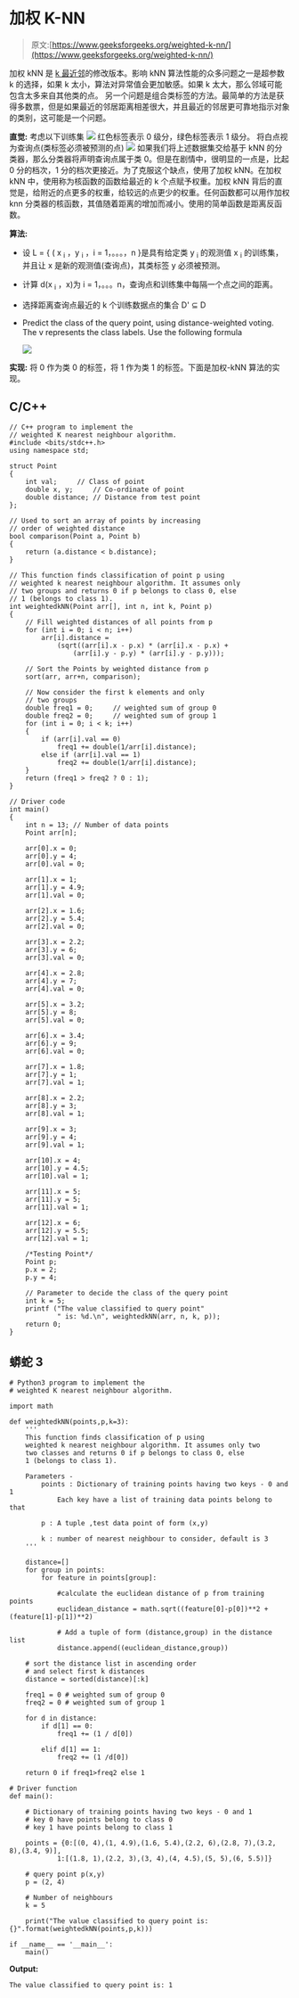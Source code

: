 # 加权 K-NN

> 原文:[https://www.geeksforgeeks.org/weighted-k-nn/](https://www.geeksforgeeks.org/weighted-k-nn/)

加权 kNN 是 [k 最近邻](https://www.geeksforgeeks.org/k-nearest-neighbours/)的修改版本。影响 kNN 算法性能的众多问题之一是超参数 k 的选择，如果 k 太小，算法对异常值会更加敏感。如果 k 太大，那么邻域可能包含太多来自其他类的点。
另一个问题是组合类标签的方法。最简单的方法是获得多数票，但是如果最近的邻居距离相差很大，并且最近的邻居更可靠地指示对象的类别，这可能是一个问题。

**直觉:**
考虑以下训练集
![](img/0407ce6c61256c0291fd74d82d29f1b1.png)
红色标签表示 0 级分，绿色标签表示 1 级分。
将白点视为查询点(类标签必须被预测的点)
![](img/18ab8b834a54c49ebdac0fe6d4e0217b.png)
如果我们将上述数据集交给基于 kNN 的分类器，那么分类器将声明查询点属于类 0。但是在剧情中，很明显的一点是，比起 0 分的档次，1 分的档次更接近。为了克服这个缺点，使用了加权 kNN。在加权 kNN 中，使用称为核函数的函数给最近的 k 个点赋予权重。加权 kNN 背后的直觉是，给附近的点更多的权重，给较远的点更少的权重。任何函数都可以用作加权 knn 分类器的核函数，其值随着距离的增加而减小。使用的简单函数是距离反函数。

**算法:**

*   设 L = { ( x <sub>i</sub> ，y <sub>i</sub> ，i = 1，。。。，n }是具有给定类 y <sub>i</sub> 的观测值 x <sub>i</sub> 的训练集，并且让 x 是新的观测值(查询点)，其类标签 y 必须被预测。
*   计算 d(x <sub>i</sub> ，x)为 i = 1，。。。n，查询点和训练集中每隔一个点之间的距离。
*   选择距离查询点最近的 k 个训练数据点的集合 D' ⊆ D
*   Predict the class of the query point, using distance-weighted voting. The v represents the class labels. Use the following formula

    ![](img/931523b0375f93985b3cd95462d4e712.png)

**实现:**
将 0 作为类 0 的标签，将 1 作为类 1 的标签。下面是加权-kNN 算法的实现。

## C/C++

```
// C++ program to implement the 
// weighted K nearest neighbour algorithm. 
#include <bits/stdc++.h> 
using namespace std; 

struct Point 
{ 
    int val;     // Class of point 
    double x, y;     // Co-ordinate of point 
    double distance; // Distance from test point 
}; 

// Used to sort an array of points by increasing 
// order of weighted distance 
bool comparison(Point a, Point b) 
{ 
    return (a.distance < b.distance); 
} 

// This function finds classification of point p using 
// weighted k nearest neighbour algorithm. It assumes only  
// two groups and returns 0 if p belongs to class 0, else 
// 1 (belongs to class 1). 
int weightedkNN(Point arr[], int n, int k, Point p) 
{ 
    // Fill weighted distances of all points from p 
    for (int i = 0; i < n; i++) 
        arr[i].distance = 
            (sqrt((arr[i].x - p.x) * (arr[i].x - p.x) + 
                (arr[i].y - p.y) * (arr[i].y - p.y))); 

    // Sort the Points by weighted distance from p 
    sort(arr, arr+n, comparison); 

    // Now consider the first k elements and only 
    // two groups 
    double freq1 = 0;     // weighted sum of group 0 
    double freq2 = 0;     // weighted sum of group 1 
    for (int i = 0; i < k; i++) 
    { 
        if (arr[i].val == 0) 
            freq1 += double(1/arr[i].distance); 
        else if (arr[i].val == 1) 
            freq2 += double(1/arr[i].distance); 
    } 
    return (freq1 > freq2 ? 0 : 1); 
} 

// Driver code 
int main() 
{ 
    int n = 13; // Number of data points 
    Point arr[n]; 

    arr[0].x = 0; 
    arr[0].y = 4; 
    arr[0].val = 0; 

    arr[1].x = 1; 
    arr[1].y = 4.9; 
    arr[1].val = 0; 

    arr[2].x = 1.6; 
    arr[2].y = 5.4; 
    arr[2].val = 0; 

    arr[3].x = 2.2; 
    arr[3].y = 6; 
    arr[3].val = 0; 

    arr[4].x = 2.8; 
    arr[4].y = 7; 
    arr[4].val = 0; 

    arr[5].x = 3.2; 
    arr[5].y = 8; 
    arr[5].val = 0; 

    arr[6].x = 3.4; 
    arr[6].y = 9; 
    arr[6].val = 0; 

    arr[7].x = 1.8; 
    arr[7].y = 1; 
    arr[7].val = 1; 

    arr[8].x = 2.2; 
    arr[8].y = 3; 
    arr[8].val = 1; 

    arr[9].x = 3; 
    arr[9].y = 4; 
    arr[9].val = 1; 

    arr[10].x = 4; 
    arr[10].y = 4.5; 
    arr[10].val = 1; 

    arr[11].x = 5; 
    arr[11].y = 5; 
    arr[11].val = 1; 

    arr[12].x = 6; 
    arr[12].y = 5.5; 
    arr[12].val = 1; 

    /*Testing Point*/
    Point p; 
    p.x = 2; 
    p.y = 4; 

    // Parameter to decide the class of the query point 
    int k = 5; 
    printf ("The value classified to query point"
            " is: %d.\n", weightedkNN(arr, n, k, p)); 
    return 0; 
} 
```

## 蟒蛇 3

```
# Python3 program to implement the
# weighted K nearest neighbour algorithm. 

import math 

def weightedkNN(points,p,k=3): 
    ''' 
    This function finds classification of p using 
    weighted k nearest neighbour algorithm. It assumes only two 
    two classes and returns 0 if p belongs to class 0, else 
    1 (belongs to class 1). 

    Parameters - 
        points : Dictionary of training points having two keys - 0 and 1 
            Each key have a list of training data points belong to that 

        p : A tuple ,test data point of form (x,y) 

        k : number of nearest neighbour to consider, default is 3 
    '''

    distance=[] 
    for group in points: 
        for feature in points[group]: 

            #calculate the euclidean distance of p from training points 
            euclidean_distance = math.sqrt((feature[0]-p[0])**2 +(feature[1]-p[1])**2) 

            # Add a tuple of form (distance,group) in the distance list 
            distance.append((euclidean_distance,group)) 

    # sort the distance list in ascending order 
    # and select first k distances 
    distance = sorted(distance)[:k] 

    freq1 = 0 # weighted sum of group 0 
    freq2 = 0 # weighted sum of group 1 

    for d in distance:
        if d[1] == 0:
            freq1 += (1 / d[0])

        elif d[1] == 1: 
            freq2 += (1 /d[0])

    return 0 if freq1>freq2 else 1

# Driver function 
def main(): 

    # Dictionary of training points having two keys - 0 and 1 
    # key 0 have points belong to class 0 
    # key 1 have points belong to class 1 

    points = {0:[(0, 4),(1, 4.9),(1.6, 5.4),(2.2, 6),(2.8, 7),(3.2, 8),(3.4, 9)], 
            1:[(1.8, 1),(2.2, 3),(3, 4),(4, 4.5),(5, 5),(6, 5.5)]} 

    # query point p(x,y) 
    p = (2, 4) 

    # Number of neighbours 
    k = 5

    print("The value classified to query point is: {}".format(weightedkNN(points,p,k))) 

if __name__ == '__main__': 
    main() 
```

**Output:**

```
The value classified to query point is: 1

```